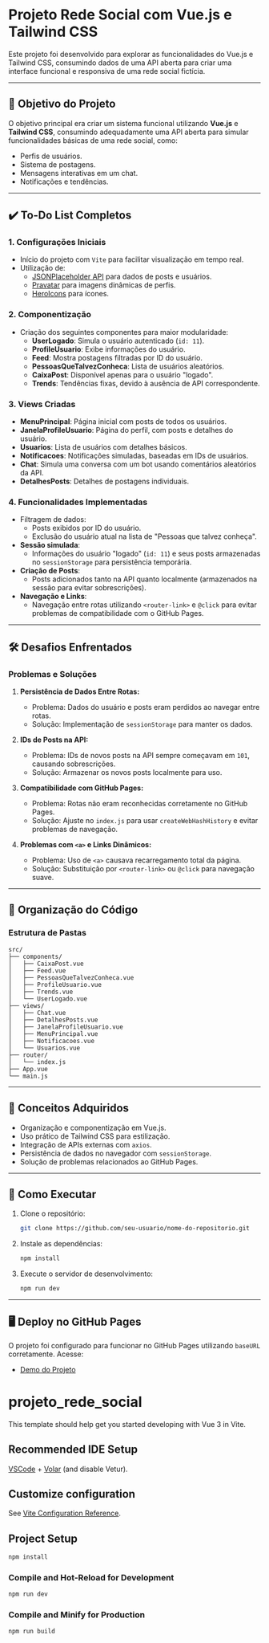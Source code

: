 # Projeto Rede Social com Vue.js e Tailwind CSS

Este projeto foi desenvolvido para explorar as funcionalidades do Vue.js e Tailwind CSS, consumindo dados de uma API aberta para criar uma interface funcional e responsiva de uma rede social fictícia.

---

## 🎯 **Objetivo do Projeto**

O objetivo principal era criar um sistema funcional utilizando **Vue.js** e **Tailwind CSS**, consumindo adequadamente uma API aberta para simular funcionalidades básicas de uma rede social, como:
- Perfis de usuários.
- Sistema de postagens.
- Mensagens interativas em um chat.
- Notificações e tendências.
  
---

## ✔️ **To-Do List Completos**

### **1. Configurações Iniciais**
- Início do projeto com `Vite` para facilitar visualização em tempo real.
- Utilização de:
  - [JSONPlaceholder API](https://jsonplaceholder.typicode.com/) para dados de posts e usuários.
  - [Pravatar](https://pravatar.cc/) para imagens dinâmicas de perfis.
  - [HeroIcons](https://heroicons.com/) para ícones.

### **2. Componentização**
- Criação dos seguintes componentes para maior modularidade:
  - **UserLogado**: Simula o usuário autenticado (`id: 11`).
  - **ProfileUsuario**: Exibe informações do usuário.
  - **Feed**: Mostra postagens filtradas por ID do usuário.
  - **PessoasQueTalvezConheca**: Lista de usuários aleatórios.
  - **CaixaPost**: Disponível apenas para o usuário "logado".
  - **Trends**: Tendências fixas, devido à ausência de API correspondente.

### **3. Views Criadas**
- **MenuPrincipal**: Página inicial com posts de todos os usuários.
- **JanelaProfileUsuario**: Página do perfil, com posts e detalhes do usuário.
- **Usuarios**: Lista de usuários com detalhes básicos.
- **Notificacoes**: Notificações simuladas, baseadas em IDs de usuários.
- **Chat**: Simula uma conversa com um bot usando comentários aleatórios da API.
- **DetalhesPosts**: Detalhes de postagens individuais.

### **4. Funcionalidades Implementadas**
- Filtragem de dados:
  - Posts exibidos por ID do usuário.
  - Exclusão do usuário atual na lista de "Pessoas que talvez conheça".
- **Sessão simulada**:
  - Informações do usuário "logado" (`id: 11`) e seus posts armazenadas no `sessionStorage` para persistência temporária.
- **Criação de Posts**:
  - Posts adicionados tanto na API quanto localmente (armazenados na sessão para evitar sobrescrições).
- **Navegação e Links**:
  - Navegação entre rotas utilizando `<router-link>` e `@click` para evitar problemas de compatibilidade com o GitHub Pages.

---

## 🛠️ **Desafios Enfrentados**

### **Problemas e Soluções**
1. **Persistência de Dados Entre Rotas:**
   - Problema: Dados do usuário e posts eram perdidos ao navegar entre rotas.
   - Solução: Implementação de `sessionStorage` para manter os dados.

2. **IDs de Posts na API:**
   - Problema: IDs de novos posts na API sempre começavam em `101`, causando sobrescrições.
   - Solução: Armazenar os novos posts localmente para uso.

3. **Compatibilidade com GitHub Pages:**
   - Problema: Rotas não eram reconhecidas corretamente no GitHub Pages.
   - Solução: Ajuste no `index.js` para usar `createWebHashHistory` e evitar problemas de navegação.

4. **Problemas com `<a>` e Links Dinâmicos:**
   - Problema: Uso de `<a>` causava recarregamento total da página.
   - Solução: Substituição por `<router-link>` ou `@click` para navegação suave.

---

## 📖 **Organização do Código**

### **Estrutura de Pastas**
```
src/
├── components/
│   ├── CaixaPost.vue
│   ├── Feed.vue
│   ├── PessoasQueTalvezConheca.vue
│   ├── ProfileUsuario.vue
│   ├── Trends.vue
│   └── UserLogado.vue
├── views/
│   ├── Chat.vue
│   ├── DetalhesPosts.vue
│   ├── JanelaProfileUsuario.vue
│   ├── MenuPrincipal.vue
│   ├── Notificacoes.vue
│   └── Usuarios.vue
├── router/
│   └── index.js
├── App.vue
└── main.js
```

---

## 🌟 **Conceitos Adquiridos**

- Organização e componentização em Vue.js.
- Uso prático de Tailwind CSS para estilização.
- Integração de APIs externas com `axios`.
- Persistência de dados no navegador com `sessionStorage`.
- Solução de problemas relacionados ao GitHub Pages.

---

## 🚀 **Como Executar**

1. Clone o repositório:
   ```bash
   git clone https://github.com/seu-usuario/nome-do-repositorio.git
   ```

2. Instale as dependências:
   ```bash
   npm install
   ```

3. Execute o servidor de desenvolvimento:
   ```bash
   npm run dev
   ```

---

## 🖥️ **Deploy no GitHub Pages**

O projeto foi configurado para funcionar no GitHub Pages utilizando `baseURL` corretamente. Acesse:
- [Demo do Projeto](https://anacarolt.github.io/teste-vite/)


# projeto_rede_social

This template should help get you started developing with Vue 3 in Vite.

## Recommended IDE Setup

[VSCode](https://code.visualstudio.com/) + [Volar](https://marketplace.visualstudio.com/items?itemName=Vue.volar) (and disable Vetur).

## Customize configuration

See [Vite Configuration Reference](https://vite.dev/config/).

## Project Setup

```sh
npm install
```

### Compile and Hot-Reload for Development

```sh
npm run dev
```

### Compile and Minify for Production

```sh
npm run build
```
